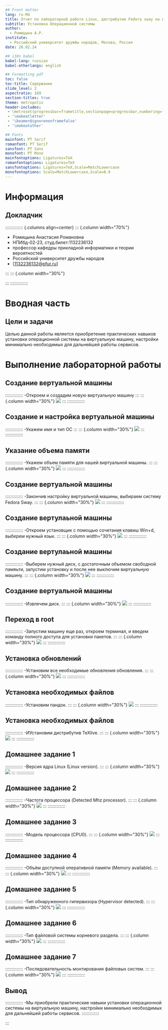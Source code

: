 ```yaml
---
## Front matter
lang: ru-RU
title: Отчет по лабораторной работе Linux, дистрибутив Fedora sway на виртуальную машину
subtitle: Установка Операционной системы 
author:
  - Ромицына А.Р.
institute:
  - Российский университет дружбы народов, Москва, Россия
date: 26.02.24

## i18n babel
babel-lang: russian
babel-otherlangs: english

## Formatting pdf
toc: false
toc-title: Содержание
slide_level: 2
aspectratio: 169
section-titles: true
theme: metropolis
header-includes:
 - \metroset{progressbar=frametitle,sectionpage=progressbar,numbering=fraction}
 - '\makeatletter'
 - '\beamer@ignorenonframefalse'
 - '\makeatother'

## Fonts
mainfont: PT Serif
romanfont: PT Serif
sansfont: PT Sans
monofont: PT Mono
mainfontoptions: Ligatures=TeX
romanfontoptions: Ligatures=TeX
sansfontoptions: Ligatures=TeX,Scale=MatchLowercase
monofontoptions: Scale=MatchLowercase,Scale=0.9
---
```

# Информация

## Докладчик

:::::::::::::: {.columns align=center}
::: {.column width="70%"}

  * Ромицына Анастасия Романовна
  * НПИбд-02-23, студ.билет:1132236132
  * профессор кафедры прикладной информатики и теории вероятностей
  * Российский университет дружбы народов
  * [1132236132@pfur.ru]

:::
::: {.column width="30%"}

:::
::::::::::::::

# Вводная часть

## Цели и задачи

Целью данной работы является приобретение практических навыков установки операционной системы на виртуальную машину, настройки минимально необходимых для дальнейшей работы сервисов.

# Выполнение лабораторной работы

## Создание вертуальной машины
::::::::::::::
-Откроем и создадим новую виртуальную машину
:::
::: {.column width="30%"}
![](./image/1.jpeg)
:::
::::::::::::::

## Создание и настройка вертуальной машины
::::::::::::::
-Укажем имя и тип OC
:::
::: {.column width="30%"}
![](./image/2.jpeg)
:::
::::::::::::::

## Указание объема памяти
::::::::::::::
-Укажем объем памяти для нашей виртуальной машины.
:::
::: {.column width="30%"}
![](./image/3.jpeg)
:::
::::::::::::::

## Создание вертуальной машины
::::::::::::::
-Закончив настройку виртуальной машины, выбираем систему Fedora Sway.
:::
::: {.column width="30%"}
![](./image/4.jpeg)
:::
::::::::::::::

## Создание вертулаьной машины
::::::::::::::
-Откроем установщик с помощью сочетания клавиш Win+d, выберем нужный язык.
:::
::: {.column width="30%"}
![](./image/5.jpeg)
:::
::::::::::::::

## Создание вертулаьной машины
::::::::::::::
-Выберем нужный диск, с достаточным объемом свободной памяьти, запустим установку и после нее выключим виртуальную машину.
:::
::: {.column width="30%"}
![](./image/6.jpeg)
:::
::::::::::::::

## Создание вертуальной машины
::::::::::::::
-Извлечем диск.
:::
::: {.column width="30%"}
![](./image/7.jpeg)
:::
::::::::::::::

## Переход в root
::::::::::::::
-Запустим машину еще раз, откроем терминал, и введем команду полного доступа для установки пакетов.
:::
::: {.column width="30%"}
![](./image/8.jpeg)
:::
::::::::::::::

## Установка обновлений
::::::::::::::
-Установим все необходимые обновления обновления.
:::
::: {.column width="30%"}
![](./image/9.jpeg)
:::
::::::::::::::

## Установка необходимых файлов
::::::::::::::
-Установим пандок.
:::
::: {.column width="30%"}
![](./image/10.jpeg)
:::
::::::::::::::

##  Установка необходимых файлов
::::::::::::::
-ИУстановим дистрибутив TeXlive.
:::
::: {.column width="30%"}
![](./image/11.jpeg)
:::
::::::::::::::


## Домашнее задание 1
::::::::::::::
-Версия ядра Linux (Linux version).
:::
::: {.column width="30%"}
![](./image/12.jpeg)
:::
::::::::::::::

## Домашнее задание 2
::::::::::::::
-Частота процессора (Detected Mhz processor).
:::
::: {.column width="30%"}
![](./image/13.jpeg)
:::
::::::::::::::

## Домашнее задание 3
::::::::::::::
-Модель процессора (CPU0).
:::
::: {.column width="30%"}
![](./image/14.jpeg)
:::
::::::::::::::

## Домашнее задание 4
::::::::::::::
-Объём доступной оперативной памяти (Memory available).
:::
::: {.column width="30%"}
![](./image/15.jpeg)
:::
::::::::::::::

## Домашнее задание 5
::::::::::::::
-Тип обнаруженного гипервизора (Hypervisor detected).
:::
::: {.column width="30%"}
![](./image/16.jpeg)
:::
::::::::::::::

## Домашнее задание 6
::::::::::::::
-Тип файловой системы корневого раздела.
:::
::: {.column width="30%"}
![](./image/17.jpeg)
:::
::::::::::::::

## Домашнее задание 7
::::::::::::::
-Последовательность монтирования файловых систем.
:::
::: {.column width="30%"}
![](./image/18.jpeg)
:::
::::::::::::::


##  Вывод
::::::::::::::
-Мы приобрели практические навыки установки операционной системы на виртуальную машину, настройки минимально необходимых для дальнейшей работы сервисов.
::::::::::::::


:::

